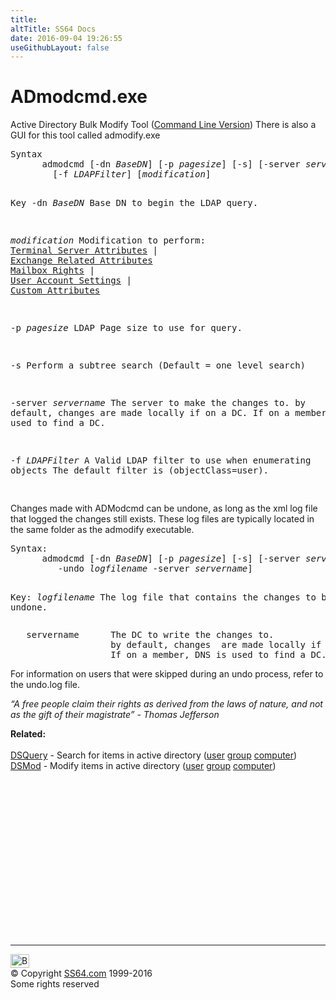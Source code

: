 ```yaml
---
title:
altTitle: SS64 Docs
date: 2016-09-04 19:26:55
useGithubLayout: false
---
```

<!-- #BeginLibraryItem "/Library/head_nt.lbi" --><!-- #EndLibraryItem --><h1>ADmodcmd.exe</h1> 
<p>Active Directory Bulk Modify Tool (<a href="http://blogs.technet.com/b/exchange/archive/2004/08/04/208045.aspx">Command Line Version</a>) There is also a GUI for this tool called admodify.exe</p>
<pre>Syntax
      admodcmd [-dn <i>BaseDN</i>] [-p <i>pagesize</i>] [-s] [-server <i>servername</i>]
        [-f <i>LDAPFilter</i>] [<i>modification</i>]

Key
   -dn <i>BaseDN</i>      Base DN to begin the LDAP query.

   <i>modification</i>    Modification to perform:
                   <a href="admodcmd-ts.html">Terminal Server Attributes</a> | <a href="admodcmd-ex.html">Exchange Related Attributes</a>
                   <a href="admodcmd-mail.html">Mailbox Rights</a> | <a href="admodcmd-user.html">User Account Settings</a> | <a href="admodcmd-custom.html">Custom Attributes</a>                  

   -p <i>pagesize</i>     LDAP Page size to use for query.

   -s              Perform a subtree search 
                   (Default = one level search)

   -server <i>servername
                   </i>The server to make the changes to.
                   by default, changes  are made locally if on a DC.
                   If on a member, DNS is used to find a DC.

   -f <i>LDAPFilter</i>   A Valid LDAP filter to use when enumerating objects
                   The default filter is (objectClass=user).   
</pre>
<p> Changes made with ADModcmd can be undone, as long as the xml log file that
logged the changes still exists. These log files are typically located in
the same folder as the admodify executable.</p>
<pre>Syntax:
      admodcmd [-dn <i>BaseDN</i>] [-p <i>pagesize</i>] [-s] [-server <i>servername</i>]
         -undo <i>logfilename</i> -server <i>servername</i>]

Key: 
   <i>logfilename</i>     The log file that contains the changes to be undone.</pre>
<pre>   servername      The DC to write the changes to.
                   by default, changes  are made locally if on a DC.
                   If on a member, DNS is used to find a DC.</pre>
<p>For information on users that were skipped during an undo process, refer
to the undo.log file.</p>
<p class="quote"><i>“A free people claim their rights as derived from the laws of nature, and not as the gift of their magistrate” - Thomas Jefferson</i></p>
<p><b>Related:</b><br>
<br>
<a href="dsquery.html">DSQuery</a> - Search for items in active directory (<a href="dsquery-user.html">user</a> <a href="dsquery-group.html">group</a> <a href="dsquery-computer.html">computer</a>)<br> 
<a href="dsmod.html">DSMod</a> - Modify items in active directory (<a href="dsmod-user.html">user</a> <a href="dsmod-group.html">group</a> <a href="dsmod-computer.html">computer</a>)</p><!-- #BeginLibraryItem "/Library/foot_nt.lbi" --><p>
<!-- windows300 -->
<ins class="adsbygoogle" style="display:inline-block;width:300px;height:250px" data-ad-client="ca-pub-6140977852749469" data-ad-slot="7649547908"></ins>
<script>
(adsbygoogle = window.adsbygoogle || []).push({});
</script></p>
<hr>
<div id="bl" class="footer"><a href="admodcmd.html#"><img src="../images/top.png" width="30" height="22" alt="Back to the Top"></a></div>
<div id="br" class="footer, tagline">© Copyright <a href="http://ss64.com/">SS64.com</a> 1999-2016<br>
Some rights reserved</div><!-- #EndLibraryItem -->

